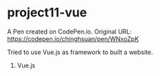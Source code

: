# project11-vue
A Pen created on CodePen.io. Original URL: https://codepen.io/chinghsuan/pen/WNxoZpK

Tried to use Vue.js as framework to built a website.

1. Vue.js
